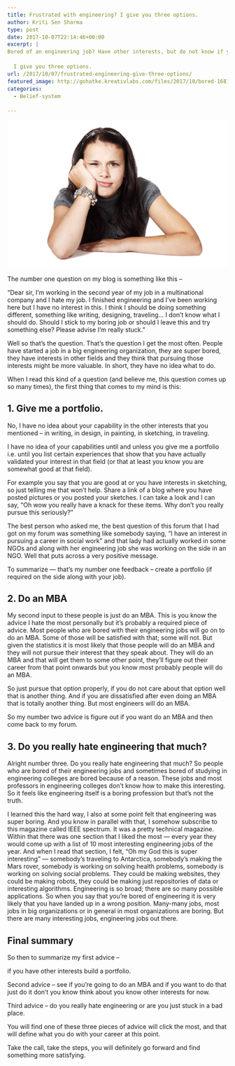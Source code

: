 ```yaml
---
title: Frustrated with engineering? I give you three options.
author: Kriti Sen Sharma
type: post
date: 2017-10-07T22:14:46+00:00
excerpt: |
Bored of an engineering job? Have other interests, but do not know if you should pursue them?
  
  I give you three options.
url: /2017/10/07/frustrated-engineering-give-three-options/
featured_image: http://gohatke.kreativlabs.com/files/2017/10/bored-16811_1920.jpg
categories:
  - Belief-system

---
```


![bored](https://raw.githubusercontent.com/kritisen/gohatke/main/content/images/2017/10/bored-16811_1920.jpg)

The number one question on my blog is something like this – 

“Dear sir, I&#8217;m working in the second year of my job in a multinational company and I hate my job. I finished engineering and I&#8217;ve been working here but I have no interest in this. I think I should be doing something different, something like writing, designing, traveling&#8230; I don&#8217;t know what I should do. Should I stick to my boring job or should I leave this and try something else? Please advise I&#8217;m really stuck.&#8221;

Well so that&#8217;s the question. That&#8217;s the question I get the most often. People have started a job in a big engineering organization, they are super bored, they have interests in other fields and they think that pursuing those interests might be more valuable. In short, they have no idea what to do. 


When I read this kind of a question (and believe me, this question comes up so many times), the first thing that comes to my mind is this:

## 1. Give me a portfolio.

No, I have no idea about your capability in the other interests that you mentioned &#8211; in writing, in design, in painting, in sketching, in traveling. 

I have no idea of your capabilities until and unless you give me a portfolio i.e. until you list certain experiences that show that you have actually validated your interest in that field (or that at least you know you are somewhat good at that field).

For example you say that you are good at or you have interests in sketching, so just telling me that won&#8217;t help. Share a link of a blog where you have posted pictures or you posted your sketches. I can take a look and I can say, “Oh wow you really have a knack for these items. Why don&#8217;t you really pursue this seriously?” 

The best person who asked me, the best question of this forum that I had got on my forum was something like somebody saying, “I have an interest in pursuing a career in social work” and that lady had actually worked in some NGOs and along with her engineering job she was working on the side in an NGO. Well that puts across a very positive message. 

To summarize &#8212; that&#8217;s my number one feedback &#8211; create a portfolio (if required on the side along with your job).

## 2. Do an MBA

My second input to these people is just do an MBA. </span>This is you know the advice I hate the most personally but it&#8217;s probably a required piece of advice. Most people who are bored with their engineering jobs will go on to do an MBA. Some of those will be satisfied with that; some will not. But given the statistics it is most likely that those people will do an MBA and they will not pursue their interest that they speak about. They will do an MBA and that will get them to some other point, they&#8217;ll figure out their career from that point onwards but you know most probably people will do an MBA.

So just pursue that option properly, if you do not care about that option well that is another thing. And if you are dissatisfied after even doing an MBA that is totally another thing. But most engineers will do an MBA.

So my number two advice is figure out if you want do an MBA and then come back to my forum.

## 3. Do you really hate engineering that much?

Alright number three. Do you really hate engineering that much? So people who are bored of their engineering jobs and sometimes bored of studying in engineering colleges are bored because of a reason. These jobs and most professors in engineering colleges don&#8217;t know how to make this interesting. So it feels like engineering itself is a boring profession but that&#8217;s not the truth. 

I learned this the hard way, I also at some point felt that engineering was super boring. And you know in parallel with that, I somehow subscribe to this magazine called IEEE spectrum. It was a pretty technical magazine. Within that there was one section that I liked the most &#8212; every year they would come up with a list of 10 most interesting engineering jobs of the year. And when I read that section, I felt, “Oh my God this is super interesting&#8221; &#8212; somebody&#8217;s traveling to Antarctica, somebody&#8217;s making the Mars rover, somebody is working on solving health problems, somebody is working on solving social problems. They could be making websites, they could be making robots, they could be making just repositories of data or  interesting algorithms. Engineering is so broad; there are so many possible applications. So when you say that you&#8217;re bored of engineering it is very likely that you have landed up in a wrong position. Many-many jobs, most jobs in big organizations or in general in most organizations are boring. But there are many interesting jobs, engineering jobs out there. 

## Final summary

So then to summarize my first advice &#8211; 

if you have other interests build a portfolio. 

Second advice &#8211; see if you&#8217;re going to do an MBA and if you want to do that just do it don&#8217;t you know think about you know other interests for now. 

Third advice &#8211; do you really hate engineering or are you just stuck in a bad place. 

You will find one of these three pieces of advice will click the most, and that will define what you do with your career at this point.

Take the call, take the steps, you will definitely go forward and find something more satisfying.

